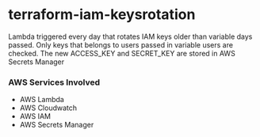 # terraform-iam-keysrotation

Lambda triggered every day that rotates IAM keys older than variable days passed.
Only keys that belongs to users passed in variable users are checked. The new ACCESS_KEY and SECRET_KEY are stored in AWS Secrets Manager


### AWS Services Involved

* AWS Lambda
* AWS Cloudwatch
* AWS IAM
* AWS Secrets Manager
